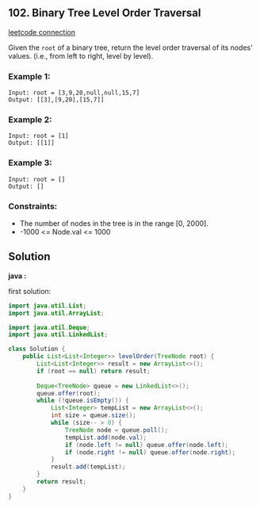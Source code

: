## 102. Binary Tree Level Order Traversal

[leetcode connection](https://leetcode.com/problems/binary-tree-level-order-traversal/)

Given the `root` of a binary tree, return the level order traversal of its nodes' values. (i.e., from left to right, level by level).

### Example 1:
```
Input: root = [3,9,20,null,null,15,7]
Output: [[3],[9,20],[15,7]]
```

### Example 2:
```
Input: root = [1]
Output: [[1]]
```

### Example 3:
```
Input: root = []
Output: []
```

### Constraints:

* The number of nodes in the tree is in the range [0, 2000].
* -1000 <= Node.val <= 1000

## Solution

**java :**

first solution:
```java
import java.util.List;
import java.util.ArrayList;

import java.util.Deque;
import java.util.LinkedList;

class Solution {
    public List<List<Integer>> levelOrder(TreeNode root) {
        List<List<Integer>> result = new ArrayList<>();
        if (root == null) return result;
        
        Deque<TreeNode> queue = new LinkedList<>();
        queue.offer(root);
        while (!queue.isEmpty()) {
            List<Integer> tempList = new ArrayList<>();
            int size = queue.size();
            while (size-- > 0) {
                TreeNode node = queue.poll();
                tempList.add(node.val);
                if (node.left != null) queue.offer(node.left);
                if (node.right != null) queue.offer(node.right);
            }
            result.add(tempList);
        }
        return result;
    }
}
```